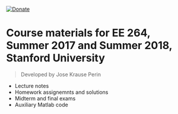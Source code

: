 [![Donate](https://img.shields.io/badge/Donate-PayPal-green.svg)](https://www.paypal.me/jkperin/)

# Course materials for EE 264, Summer 2017 and Summer 2018, Stanford University
> Developed by Jose Krause Perin

- Lecture notes
- Homework assignemnts and solutions
- Midterm and final exams
- Auxiliary Matlab code